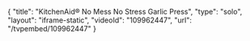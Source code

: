 {
    "title": "KitchenAid&reg; No Mess No Stress Garlic Press",
    "type": "solo",
    "layout": "iframe-static",
    "videoId": "109962447",
    "url": "\/tvpembed\/109962447"
}
